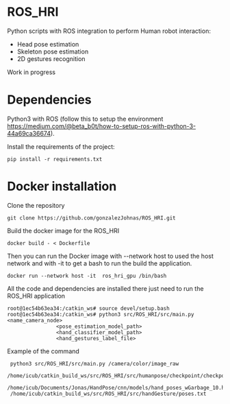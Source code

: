 # ROS_HRI
Python scripts with ROS integration to perform Human robot interaction:
- Head pose estimation
- Skeleton pose estimation
- 2D gestures recognition

Work in progress 

# Dependencies
Python3 with ROS (follow this to setup the environment https://medium.com/@beta_b0t/how-to-setup-ros-with-python-3-44a69ca36674).

Install the requirements of the project:
  
	pip install -r requirements.txt
	
# Docker installation
Clone the repository

	git clone https://github.com/gonzalezJohnas/ROS_HRI.git

Build the docker image for the ROS_HRI

	docker build - < Dockerfile


Then you can run the Docker image with  --network host to used the host network and with -it to get a bash to run the build the application.

	docker run --network host -it  ros_hri_gpu /bin/bash
	
All the code and dependencies are installed there just need to run the ROS_HRI application

	root@1ec54b63ea34:/catkin_ws# source devel/setup.bash
	root@1ec54b63ea34:/catkin_ws# python3 src/ROS_HRI/src/main.py <name_camera_node> 
					<pose_estimation_model_path>
					<hand_classifier_model_path> 
					<hand_gestures_label_file> 
	
Example of the command

	 python3 src/ROS_HRI/src/main.py /camera/color/image_raw 
	 /home/icub/catkin_build_ws/src/ROS_HRI/src/humanpose/checkpoint/checkpoint_iter_370000.pth
	 /home/icub/Documents/Jonas/HandPose/cnn/models/hand_poses_wGarbage_10.h5 
	 /home/icub/catkin_build_ws/src/ROS_HRI/src/handGesture/poses.txt
	
	

	
